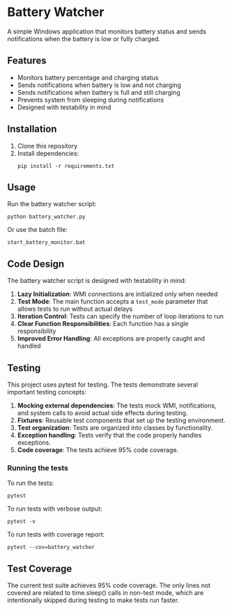 # Battery Watcher

A simple Windows application that monitors battery status and sends notifications when the battery is low or fully charged.

## Features

- Monitors battery percentage and charging status
- Sends notifications when battery is low and not charging
- Sends notifications when battery is full and still charging
- Prevents system from sleeping during notifications
- Designed with testability in mind

## Installation

1. Clone this repository
2. Install dependencies:
   ```
   pip install -r requirements.txt
   ```

## Usage

Run the battery watcher script:

```
python battery_watcher.py
```

Or use the batch file:

```
start_battery_monitor.bat
```

## Code Design

The battery watcher script is designed with testability in mind:

1. **Lazy Initialization**: WMI connections are initialized only when needed
2. **Test Mode**: The main function accepts a `test_mode` parameter that allows tests to run without actual delays
3. **Iteration Control**: Tests can specify the number of loop iterations to run
4. **Clear Function Responsibilities**: Each function has a single responsibility
5. **Improved Error Handling**: All exceptions are properly caught and handled

## Testing

This project uses pytest for testing. The tests demonstrate several important testing concepts:

1. **Mocking external dependencies**: The tests mock WMI, notifications, and system calls to avoid actual side effects during testing.
2. **Fixtures**: Reusable test components that set up the testing environment.
3. **Test organization**: Tests are organized into classes by functionality.
4. **Exception handling**: Tests verify that the code properly handles exceptions.
5. **Code coverage**: The tests achieve 95% code coverage.

### Running the tests

To run the tests:

```
pytest
```

To run tests with verbose output:

```
pytest -v
```

To run tests with coverage report:

```
pytest --cov=battery_watcher
```

## Test Coverage

The current test suite achieves 95% code coverage. The only lines not covered are related to time.sleep() calls in non-test mode, which are intentionally skipped during testing to make tests run faster. 